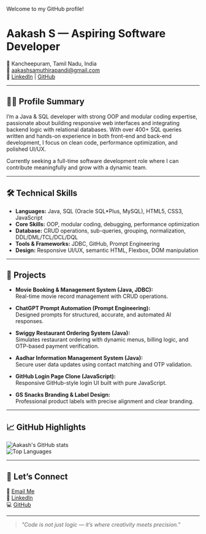 Welcome to my GitHub profile!
# Aakash S — Aspiring Software Developer

📍 Kancheepuram, Tamil Nadu, India  
📧 aakashsamuthirapandi@gmail.com  
🔗 [LinkedIn](https://linkedin.com/in/aakash-s-a253822b3) | [GitHub](https://github.com/AakashSak)

---

## 👨‍💻 Profile Summary

I’m a Java & SQL developer with strong OOP and modular coding expertise, passionate about building responsive web interfaces and integrating backend logic with relational databases. With over 400+ SQL queries written and hands-on experience in both front-end and back-end development, I focus on clean code, performance optimization, and polished UI/UX.

Currently seeking a full-time software development role where I can contribute meaningfully and grow with a dynamic team.

---

## 🛠 Technical Skills

- **Languages:** Java, SQL (Oracle SQL*Plus, MySQL), HTML5, CSS3, JavaScript  
- **Core Skills:** OOP, modular coding, debugging, performance optimization  
- **Database:** CRUD operations, sub-queries, grouping, normalization, DDL/DML/TCL/DCL/DQL  
- **Tools & Frameworks:** JDBC, GitHub, Prompt Engineering  
- **Design:** Responsive UI/UX, semantic HTML, Flexbox, DOM manipulation

---

## 💼 Projects

- **Movie Booking & Management System (Java, JDBC):**  
  Real-time movie record management with CRUD operations.

- **ChatGPT Prompt Automation (Prompt Engineering):**  
  Designed prompts for structured, accurate, and automated AI responses.

- **Swiggy Restaurant Ordering System (Java):**  
  Simulates restaurant ordering with dynamic menus, billing logic, and OTP-based payment verification.

- **Aadhar Information Management System (Java):**  
  Secure user data updates using contact matching and OTP validation.

- **GitHub Login Page Clone (JavaScript):**  
  Responsive GitHub-style login UI built with pure JavaScript.

- **GS Snacks Branding & Label Design:**  
  Professional product labels with precise alignment and clear branding.

---

## 📈 GitHub Highlights

![Aakash's GitHub stats](https://github-readme-stats.vercel.app/api?username=AakashSak&show_icons=true&theme=tokyonight)  
![Top Languages](https://github-readme-stats.vercel.app/api/top-langs/?username=AakashSak&layout=compact&theme=tokyonight)

---

## 🤝 Let’s Connect

📧 [Email Me](mailto:aakashsamuthirapandi@gmail.com)  
🔗 [LinkedIn](https://linkedin.com/in/aakash-s-a253822b3)  
💻 [GitHub](https://github.com/AakashSak)

---

> *"Code is not just logic — it’s where creativity meets precision."*
